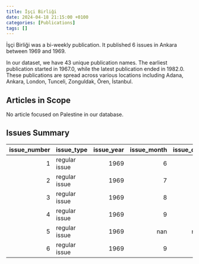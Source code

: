 ```yaml
---
title: İşçi Birliği
date: 2024-04-18 21:15:00 +0100
categories: [Publications]
tags: []
---
```


İşçi Birliği was a bi-weekly publication. It published 6 issues in Ankara between 1969 and 1969.

In our dataset, we have 43 unique publication names. The earliest publication started in 1967.0, while the latest publication ended in 1982.0. These publications are spread across various locations including Adana, Ankara, London, Tunceli, Zonguldak, Ören, İstanbul.

## Articles in Scope

No article focused on Palestine in our database.

## Issues Summary

|   issue_number | issue_type    |   issue_year |   issue_month |   issue_day |
|---------------:|:--------------|-------------:|--------------:|------------:|
|              1 | regular issue |         1969 |             6 |          30 |
|              2 | regular issue |         1969 |             7 |          26 |
|              3 | regular issue |         1969 |             8 |          20 |
|              4 | regular issue |         1969 |             9 |          11 |
|              5 | regular issue |         1969 |           nan |         nan |
|              6 | regular issue |         1969 |             9 |          19 |